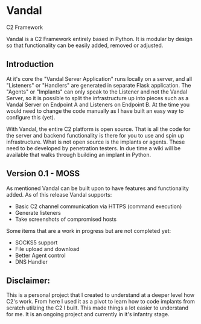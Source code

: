 # Vandal
C2 Framework

Vandal is a C2 Framework entirely based in Python. It is modular by design so that functionality can be easily added, removed or adjusted. 

## Introduction
At it's core the "Vandal Server Application" runs locally on a server, and all "Listeners" or "Handlers" are generated in separate Flask application. The "Agents" or "Implants" can only speak to the Listener and not the Vandal Server, so it is possible to split the infrastructure up into pieces such as a Vandal Server on Endpoint A and Listeners on Endpoint B. At the time you would need to change the code manually as I have built an easy way to configure this (yet).

With Vandal, the entire C2 platform is open source. That is all the code for the server and backend functionality is there for you to use and spin up infrastructure. What is not open source is the implants or agents. These need to be developed by penetration testers. In due time a wiki will be available that walks through building an implant in Python.

## Version 0.1 - MOSS
As mentioned Vandal can be built upon to have features and functionality added. As of this release Vandal supports:
  + Basic C2 channel communication via HTTPS (command execution)
  + Generate listeners
  + Take screenshots of compromised hosts

Some items that are a work in progress but are not completed yet:
  + SOCKS5 support
  + File upload and download
  + Better Agent control
  + DNS Handler

## Disclaimer:
This is a personal project that I created to understand at a deeper level how C2's work. From here I used it as a pivot to learn how to code implants from scratch utilzing the C2 I built. This made things a lot easier to understand for me. It is an ongoing project and currently in it's infantry stage.
